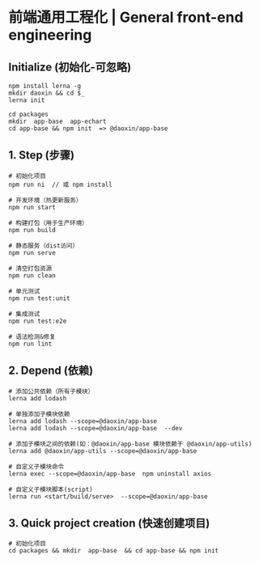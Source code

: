 # 前端通用工程化 | General front-end engineering

## Initialize (初始化-可忽略)
```
npm install lerna -g
mkdir daoxin && cd $_
lerna init

cd packages
mkdir  app-base  app-echart
cd app-base && npm init  => @daoxin/app-base

```

## 1. Step (步骤)

```
# 初始化项目
npm run ni  // 或 npm install

# 开发环境（热更新服务）
npm run start

# 构建打包（用于生产环境）
npm run build

# 静态服务（dist访问）
npm run serve

# 清空打包资源
npm run clean

# 单元测试
npm run test:unit

# 集成测试
npm run test:e2e

# 语法检测&修复
npm run lint
```

## 2. Depend (依赖)

```
# 添加公共依赖（所有子模块）
lerna add lodash

# 单独添加子模块依赖
lerna add lodash --scope=@daoxin/app-base
lerna add lodash --scope=@daoxin/app-base  --dev

# 添加子模块之间的依赖(如：@daoxin/app-base 模块依赖于 @daoxin/app-utils)
lerna add @daoxin/app-utils --scope=@daoxin/app-base

# 自定义子模块命令
lerna exec --scope=@daoxin/app-base  npm uninstall axios

# 自定义子模块脚本(script)
lerna run <start/build/serve>  --scope=@daoxin/app-base
```

## 3. Quick project creation (快速创建项目)

```
# 初始化项目
cd packages && mkdir  app-base  && cd app-base && npm init

```
